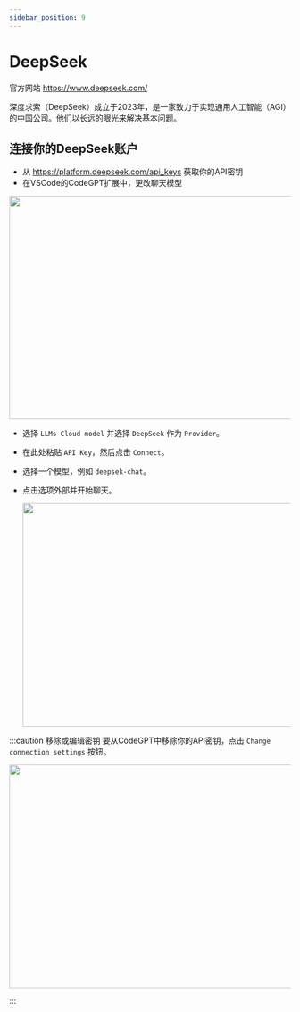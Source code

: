 ```yaml
---
sidebar_position: 9
---
```

# DeepSeek

官方网站 https://www.deepseek.com/

深度求索（DeepSeek）成立于2023年，是一家致力于实现通用人工智能（AGI）的中国公司。他们以长远的眼光来解决基本问题。

## 连接你的DeepSeek账户

- 从 https://platform.deepseek.com/api_keys 获取你的API密钥
- 在VSCode的CodeGPT扩展中，更改聊天模型

<p align="center"><img width="550" height="400" src="https://github.com/user-attachments/assets/0a6791c5-bdf1-4410-a77a-4e9083993b7a"/></p>

- 选择 `LLMs Cloud model` 并选择 `DeepSeek` 作为 `Provider`。
- 在此处粘贴 `API Key`，然后点击 `Connect`。
- 选择一个模型，例如 `deepsek-chat`。
- 点击选项外部并开始聊天。

  <p align="center"><img width="550" height="400" src="https://github.com/user-attachments/assets/ebf98076-a38a-4814-a1c0-b5c4bc91a316"/></p>

:::caution 移除或编辑密钥
要从CodeGPT中移除你的API密钥，点击 `Change connection settings` 按钮。
 <p align="center"><img width="550" height="400" src="https://github.com/user-attachments/assets/0f418db3-33a0-463c-abee-917a3b840245"/></p>
:::
